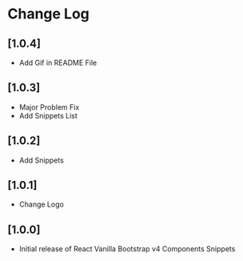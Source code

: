 # Change Log


## [1.0.4]

- Add Gif in README File

## [1.0.3]

- Major Problem Fix
- Add Snippets List

## [1.0.2]

- Add Snippets

## [1.0.1]

- Change Logo

## [1.0.0]

- Initial release of React Vanilla Bootstrap v4 Components Snippets
